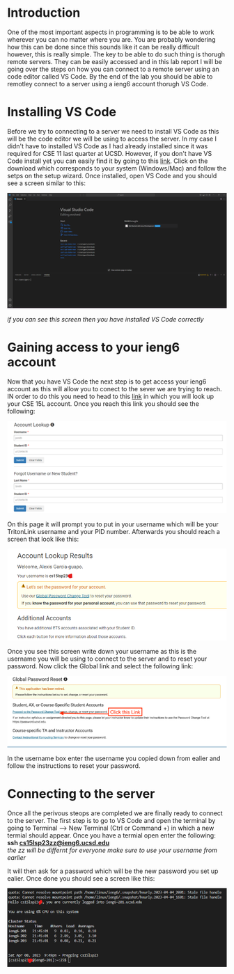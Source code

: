 # Introduction 
One of the most important aspects in programming is to be able to work wherever you can no matter where you are. You are probably wondering how this can be done 
since this sounds like it can be really difficult however, this is really simple. The key to be able to do such thing is thorugh remote servers. They can be easily 
accessed and in this lab report I will be going over the steps on how you can connect to a remote server using an code editor called VS Code. By the end of the lab 
you should be able to remotley connect to a server using a ieng6 account thorugh VS Code.

# Installing VS Code
Before we try to connecting to a server we need to install VS Code as this will be the code editor we will be using to access the server. In my case I didn't have 
to installed VS Code as I had already installed since it was required for CSE 11 last quarter at UCSD. However, if you don't have VS Code install yet you can easily 
find it by going to this [link](https://code.visualstudio.com/). Click on the download which corresponds to your system (Windows/Mac) and follow the setps on the setup 
wizard. Once installed, open VS Code and you should see a screen similar to this:

![Image](VSCode_Screenshot.png)

*if you can see this screen then you have installed VS Code correctly*

# Gaining access to your ieng6 account
Now that you have VS Code the next step is to get access your ieng6 account as this will allow you to conect to the sever we are trying to reach. IN order to do this
you need to head to this [link](https://sdacs.ucsd.edu/~icc/index.php) in which you will look up your CSE 15L account. Once you reach this link you should see the following:

![Image](Account.png) 

On this page it will prompt you to put in your username which will be your TritonLink username and your PID number. Afterwards you should reach a screen that look like this:

![Image](id1.png)

Once you see this screen write down your username as this is the username you will be using to connect to the server and to reset your password. Now click the Global link and select the following link:

![Image](password.png)

In the username box enter the username you copied down from ealier and follow the instructions to reset your password.

# Connecting to the server
Once all the perivous steops are completed we are finally ready to connect to the server. The first step is to go to VS Code and open the terminal by going to Terminal
--> New Terminal (Ctrl or Command +) in which a new termial should appear. Once you have a termial open enter the following:\
**ssh cs15lsp23zz@ieng6.ucsd.edu**\
*the zz will be differnt for everyone make sure to use your username from earlier*

It will then ask for a password which will be the new password you set up ealier. Once done you should see a screen like this:

![Image](terminal.png)


